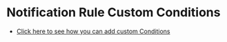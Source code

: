 # Notification Rule Custom Conditions

 - [Click here to see how you can add custom Conditions](../01_Extending_Guide/05_Extending_Rule_Conditions.md)